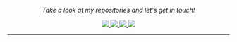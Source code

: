<!-- Social Section -->
<p align="center">
  <i>Take a look at my repositories and let's get in touch!</i>

<p align="center">
  <a href= "https://github.com/KeighanG/">
    <img src="https://img.icons8.com/material-outlined/30/689d6a/source-code.png"/>
  </a>
  <a href= "www.linkedin.com/in/keighan-gemmell">
    <img src="https://img.icons8.com/material-outlined/30/689d6a/linkedin.png"/>
  </a>
  <a href="[https://orcid.org/0000-0002-9604-3069](https://orcid.org/0009-0008-1736-9820)">
    <img src="https://img.icons8.com/material-outlined/30/689d6a/camera-addon-identification.png"/>
  </a>
  <a href="mailto:keighan@chem.ubc.ca.dev">
    <img src="https://img.icons8.com/ios-glyphs/30/689d6a/physics.png"/>
  </a>

  
</p>

---

<!--
**KeighanG/KeighanG** is a ✨ _special_ ✨ repository because its `README.md` (this file) appears on your GitHub profile.

Here are some ideas to get you started:

- 🔭 I’m currently working on ...
- 🌱 I’m currently learning ...
- 👯 I’m looking to collaborate on ...
- 🤔 I’m looking for help with ...
- 💬 Ask me about ...
- 📫 How to reach me: ...
- 😄 Pronouns: ...
- ⚡ Fun fact: ...
-->

